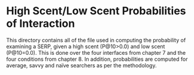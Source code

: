 # High Scent/Low Scent Probabilities of Interaction
This directory contains all of the file used in computing the probability of examining a SERP, given a high scent (P@10>0.0) and low scent (P@10=0.0). This is done over the four interfaces from chapter 7 and the four conditions from chapter 8. In addition, probabilities are computed for average, savvy and naïve searchers as per the methodology.
